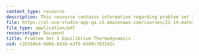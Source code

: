 ```yaml
---
content_type: resource
description: This resource contains information regarding problem set 3.
file: https://ol-ocw-studio-app-qa.s3.amazonaws.com/courses/22-14-materials-in-nuclear-engineering-spring-2015/c2616de49d66841be3f56389c783242c_MIT22_14S15_Pset3.pdf
file_type: application/pdf
resourcetype: Document
title: Problem Set 3 Equilibrium Thermodynamics
uid: c2616de4-9d66-841b-e3f5-6389c783242c
---
```

